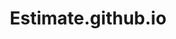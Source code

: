 # Estimate.github.io
<!DOCTYPE html>
<html lang="es">
<head>
    <meta charset="UTF-8">
    <meta name="viewport" content="width=device-width, initial-scale=1.0, maximum-scale=1.0, user-scalable=no">
    <title>Calculadora de Precios</title>
    <style>
        * {
            -webkit-tap-highlight-color: transparent;
            margin: 0;
            padding: 0;
            box-sizing: border-box;
        }
        
        body {
            font-family: -apple-system, BlinkMacSystemFont, 'Segoe UI', Roboto, sans-serif;
            margin: 0;
            padding: 16px;
            background-color: #f5f5f5;
            -webkit-text-size-adjust: 100%;
        }

        .calculator {
            background-color: white;
            padding: 16px;
            border-radius: 12px;
            box-shadow: 0 2px 8px rgba(0,0,0,0.1);
            max-width: 100%;
            margin: 0 auto;
        }

        h2 {
            margin: 0 0 20px 0;
            font-size: 1.5rem;
            color: #1c1c1e;
        }

        .input-group {
            margin-bottom: 20px;
        }

        label {
            display: block;
            margin-bottom: 8px;
            font-weight: 600;
            font-size: 0.9rem;
            color: #1c1c1e;
        }

        input {
            width: 100%;
            padding: 12px;
            border: 1px solid #d1d1d6;
            border-radius: 10px;
            box-sizing: border-box;
            font-size: 1.1rem;
            -webkit-appearance: none;
            appearance: none;
            background-color: #f5f5f5;
            color: #1c1c1e;
        }

        input:focus {
            outline: none;
            border-color: #007aff;
            box-shadow: 0 0 0 2px rgba(0,122,255,0.2);
        }

        .result {
            margin-top: 24px;
            padding: 16px;
            background-color: #f5f5f5;
            border-radius: 12px;
        }

        .result-line {
            display: flex;
            justify-content: space-between;
            padding: 8px 0;
            font-size: 0.95rem;
        }

        .total {
            margin-top: 12px;
            padding-top: 12px;
            border-top: 2px solid #d1d1d6;
            font-weight: 700;
            font-size: 1.1rem;
            color: #007aff;
        }

        @supports (-webkit-touch-callout: none) {
            input {
                font-size: 16px;
            }
            
            .calculator {
                margin-bottom: 40px;
            }
        }
    </style>
</head>
<body>
    <div class="calculator">
        <h2>Calculadora de Precios</h2>
        
        <div class="input-group">
            <label for="originalPrice">Precio Original ($)</label>
            <input type="number" id="originalPrice" step="0.01" value="0" inputmode="decimal">
        </div>

        <div class="input-group">
            <label for="taxes">Impuestos (%)</label>
            <input type="number" id="taxes" step="0.01" value="0" inputmode="decimal">
        </div>

        <div class="input-group">
            <label for="viviTaxes">Vivi Impuestos (%)</label>
            <input type="number" id="viviTaxes" step="0.01" value="0" inputmode="decimal">
        </div>

        <div class="input-group">
            <label for="shipping">Envío ($)</label>
            <input type="number" id="shipping" step="0.01" value="0" inputmode="decimal">
        </div>

        <div class="result">
            <div class="result-line">
                <span>Precio Original:</span>
                <span id="showOriginalPrice">$0.00</span>
            </div>
            <div class="result-line">
                <span>Monto de Impuestos:</span>
                <span id="showTaxesAmount">$0.00</span>
            </div>
            <div class="result-line">
                <span>Monto de Vivi Impuestos:</span>
                <span id="showViviTaxesAmount">$0.00</span>
            </div>
            <div class="result-line">
                <span>Subtotal (× 21):</span>
                <span id="showSubtotal">$0.00</span>
            </div>
            <div class="result-line">
                <span>Envío:</span>
                <span id="showShipping">$0.00</span>
            </div>
            <div class="result-line total">
                <span>Total Final:</span>
                <span id="showTotal">$0.00</span>
            </div>
        </div>
    </div>

    <script>
        const formatCurrency = (number) => {
            return new Intl.NumberFormat('en-US', {
                style: 'currency',
                currency: 'USD'
            }).format(number);
        };

        const calculateAll = () => {
            const originalPrice = parseFloat(document.getElementById('originalPrice').value) || 0;
            const taxes = parseFloat(document.getElementById('taxes').value) || 0;
            const viviTaxes = parseFloat(document.getElementById('viviTaxes').value) || 0;
            const shipping = parseFloat(document.getElementById('shipping').value) || 0;

            const taxesAmount = originalPrice * (taxes / 100);
            const priceWithTaxes = originalPrice + taxesAmount;
            const viviTaxesAmount = priceWithTaxes * (viviTaxes / 100);
            const priceWithAllTaxes = priceWithTaxes + viviTaxesAmount;
            const subtotal = priceWithAllTaxes * 21;
            const total = subtotal + shipping;

            document.getElementById('showOriginalPrice').textContent = formatCurrency(originalPrice);
            document.getElementById('showTaxesAmount').textContent = formatCurrency(taxesAmount);
            document.getElementById('showViviTaxesAmount').textContent = formatCurrency(viviTaxesAmount);
            document.getElementById('showSubtotal').textContent = formatCurrency(subtotal);
            document.getElementById('showShipping').textContent = formatCurrency(shipping);
            document.getElementById('showTotal').textContent = formatCurrency(total);
        };

        // Event listeners
        const inputs = ['originalPrice', 'taxes', 'viviTaxes', 'shipping'];
        inputs.forEach(id => {
            const input = document.getElementById(id);
            input.addEventListener('input', calculateAll);
            input.addEventListener('focus', function() {
                setTimeout(() => {
                    this.scrollIntoView({ behavior: 'smooth', block: 'center' });
                }, 300);
            });
        });

        calculateAll();
    </script>
</body>
</html>